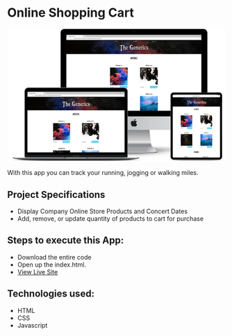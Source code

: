 # Online Shopping Cart

![title-pic](responsive.png)

With this app you can track your running, jogging or walking miles.

## Project Specifications

- Display Company Online Store Products and Concert Dates
- Add, remove, or update quantity of products to cart for purchase
 
## Steps to execute this App:
- Download the entire code 
- Open up the index.html.
- [View Live Site](https://anthonys1760.github.io/JavaScript-Shopping-Cart/)

## Technologies used: 
- HTML
- CSS
- Javascript